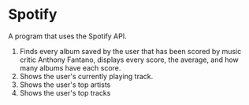 # Spotify

A program that uses the Spotify API.

1. Finds every album saved by the user that has been scored by music critic Anthony Fantano, displays every score, the average, and how many albums have each score.
2. Shows the user's currently playing track.
3. Shows the user's top artists
4. Shows the user's top tracks
